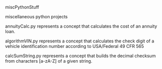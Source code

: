 <p>miscPythonStuff</p>
<p>miscellaneous python projects</p>

<p>annuityCalc.py represents a concept that calculates the cost of an annuity loan.</p>
<p>algorithmVIN.py represents a concept that calculates the check digit of a vehicle identification number according to USA/Federal 49 CFR 565</p>
<p>calcSumString.py represents a concept that builds the decimal checksum from characters [a-zA-Z] of a given string.</p>
